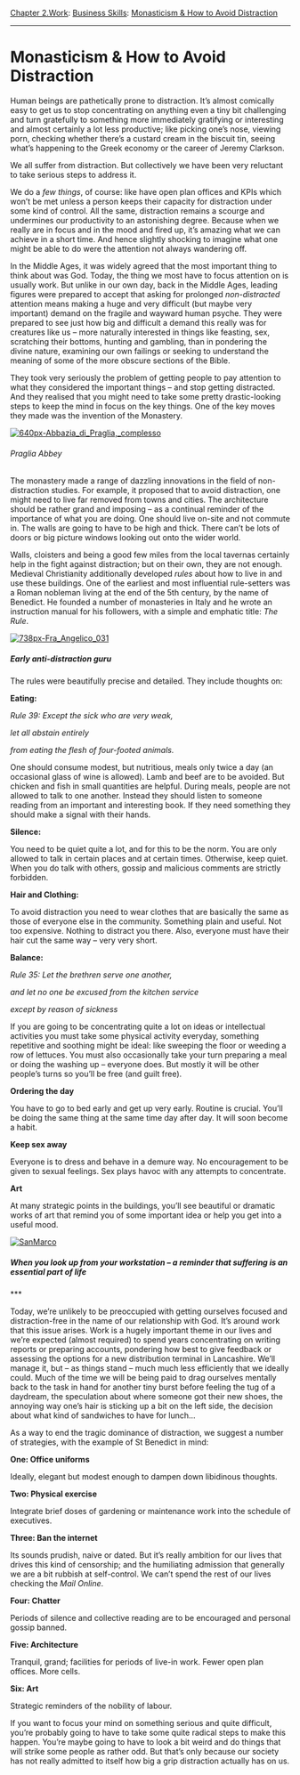 [Chapter 2.Work](https://www.theschooloflife.com/thebookoflife/category/work/): [Business Skills](https://www.theschooloflife.com/thebookoflife/category/work/business-skills/): [Monasticism & How to Avoid Distraction](https://www.theschooloflife.com/thebookoflife/monasticism-how-to-avoid-distraction/)

* * *

# Monasticism & How to Avoid Distraction

Human beings are pathetically prone to distraction. It’s almost comically easy to get us to stop concentrating on anything even a tiny bit challenging and turn gratefully to something more immediately gratifying or interesting and almost certainly a lot less productive; like picking one’s nose, viewing porn, checking whether there’s a custard cream in the biscuit tin, seeing what’s happening to the Greek economy or the career of Jeremy Clarkson.

We all suffer from distraction. But collectively we have been very reluctant to take serious steps to address it.&nbsp; &nbsp;

We do a _few things_, of course: like have open plan offices and KPIs which won’t be met unless a person keeps their capacity for distraction under some kind of control. All the same, distraction remains a scourge and undermines our productivity to an astonishing degree. Because when we really are in focus and in the mood and fired up, it’s amazing what we can achieve in a short time. And hence slightly shocking to imagine what one might be able to do were the attention not always wandering off.&nbsp;

In the Middle Ages, it was widely agreed that the most important thing to think about was God. Today, the thing we most have to focus attention on is usually work. But unlike in our own day, back in the Middle Ages, leading figures were prepared to accept that asking for prolonged _non-distracted_ attention means making a huge and very difficult (but maybe very important) demand on the fragile and wayward human psyche. They were prepared to see just how big and difficult a demand this really was for creatures like us – more naturally interested in things like feasting, sex, scratching their bottoms, hunting and gambling, than in pondering the divine nature, examining our own failings or seeking to understand the meaning of some of the more obscure sections of the Bible.

They took very seriously the problem of getting people to pay attention to what they considered the important things – and stop getting distracted. And they realised that you might need to take some pretty drastic-looking steps to keep the mind in focus on the key things.&nbsp;One of the key moves they made was the invention of the Monastery.&nbsp;

[![640px-Abbazia_di_Praglia,_complesso](https://www.theschooloflife.com/thebookoflife/wp-content/uploads/2015/03/640px-Abbazia_di_Praglia_complesso.jpg)](http://www.thebookoflife.org/wp-content/uploads/2015/03/640px-Abbazia_di_Praglia_complesso.jpg)

###### Praglia Abbey

The monastery made a range of dazzling innovations in the field of non-distraction studies. For example, it proposed that to avoid distraction, one might need to live far removed from towns and cities. The architecture should be rather grand and imposing – as a continual reminder of the importance of what you are doing. One should live on-site and not commute in. The walls are going to have to be high and thick. There can’t be lots of doors or big picture windows looking out onto the wider world.

Walls, cloisters and being a good few miles from the local tavernas certainly help in the fight against distraction;&nbsp;but on their own, they are not enough. Medieval Christianity additionally developed _rules_ about how to live in and use these buildings. One of the earliest and most influential rule-setters was a Roman nobleman living at the end of the 5th century, by the name of Benedict.&nbsp;He founded a number of monasteries in Italy and he wrote an instruction manual for his followers, with a simple and emphatic title: _The Rule_.

[![738px-Fra_Angelico_031](https://www.theschooloflife.com/thebookoflife/wp-content/uploads/2015/03/738px-Fra_Angelico_031.jpg)](http://www.thebookoflife.org/wp-content/uploads/2015/03/738px-Fra_Angelico_031.jpg)

##### Early anti-distraction guru

The rules were beautifully precise and detailed. They include thoughts on:

**Eating:**

_Rule 39: Except the sick who are very weak,_

_let all abstain entirely_

_from eating the flesh of four-footed animals._

One should consume modest, but nutritious, meals only twice a day (an occasional glass of wine is allowed). Lamb and beef are to be avoided. But chicken and fish in small quantities are helpful. During meals, people are not allowed to talk to one another. Instead they should listen to someone reading from an important and interesting book. If they need something they should make a signal with their hands.

**Silence:**

You need to be quiet quite a lot, and for this to be the norm. You are only allowed to talk in certain places and at certain times. Otherwise, keep quiet. When you do talk with others, gossip and malicious comments are strictly forbidden.

**Hair and Clothing:**

To avoid distraction you need to wear clothes that are basically the same as those of everyone else in the community. Something plain and useful. Not too expensive. Nothing to distract you there. Also, everyone must have their hair cut the same way – very very short.

**Balance:**

_Rule 35: Let the brethren serve one another,_

_and let no one be excused from the kitchen service_

_except by reason of sickness_

If you are going to be concentrating quite a lot on ideas or intellectual activities you must take some physical activity everyday, something repetitive and soothing might be ideal: like sweeping the floor or weeding a row of lettuces. You must also occasionally take your turn preparing a meal or doing the washing up – everyone does. But mostly it will be other people’s turns so you’ll be free (and guilt free).

**Ordering the day**

You have to go to bed early and get up very early. Routine is crucial. You’ll be doing the same thing at the same time day after day. It will soon become a habit.

**Keep sex away**

Everyone is to dress and behave in a demure way. No encouragement to be given to sexual feelings. Sex plays havoc with any attempts to concentrate.

**Art**

At many strategic points in the buildings, you’ll see beautiful or dramatic works of art that remind you of some important idea or help you get into a useful mood.

[![SanMarco](https://www.theschooloflife.com/thebookoflife/wp-content/uploads/2015/03/SanMarco.jpg)](http://www.thebookoflife.org/wp-content/uploads/2015/03/SanMarco.jpg)

##### When you look up from your workstation – a reminder that suffering is an essential part of life&nbsp;

\*\*\*

Today, we’re unlikely to be preoccupied with getting ourselves focused and distraction-free in the name of our relationship with God. It’s around work that this issue arises. Work is a hugely important theme in our lives and we’re expected (almost required) to spend years concentrating on writing reports or preparing accounts, pondering how best to give feedback or assessing the options for a new distribution terminal in Lancashire. We’ll manage it, but – as things stand – much much less efficiently that we ideally could. Much of the time we will be being paid to drag ourselves mentally back to the task in hand for another tiny burst before feeling the tug of a daydream, the speculation about where someone got their new shoes, the annoying way one’s hair is sticking up a bit on the left side, the decision about what kind of sandwiches to have for lunch…

As a way to end the tragic dominance of distraction, we suggest a number of strategies, with the example of St Benedict in mind:

**One: Office uniforms**

Ideally, elegant but modest enough to dampen down libidinous thoughts.

**Two: Physical exercise**

Integrate brief doses of gardening or maintenance work into the schedule of executives.

**Three: Ban the internet**

Its sounds prudish, naive or dated. But it’s really ambition for our lives that drives this kind of censorship; and the humiliating admission that generally we are a bit rubbish at self-control. We can’t spend the rest of our lives checking the _Mail Online_.

**Four: Chatter**

Periods of silence and collective reading are to be encouraged and personal gossip banned.

**Five: Architecture**

Tranquil, grand; facilities for periods of live-in work. Fewer open plan offices. More cells.

**Six: Art**

Strategic reminders of the nobility of labour.

If you want to focus your mind on something serious and quite difficult, you’re probably going to have to take some quite radical steps to make this happen. You’re maybe going to have to look a bit weird and do things that will strike some people as rather odd. But that’s only because our society has not really admitted to itself how big a grip distraction actually has on us.
